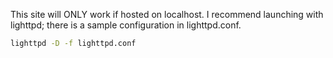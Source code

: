 This site will ONLY work if hosted on localhost. I recommend launching with lighttpd; there is a sample configuration in lighttpd.conf.

```bash
lighttpd -D -f lighttpd.conf
```